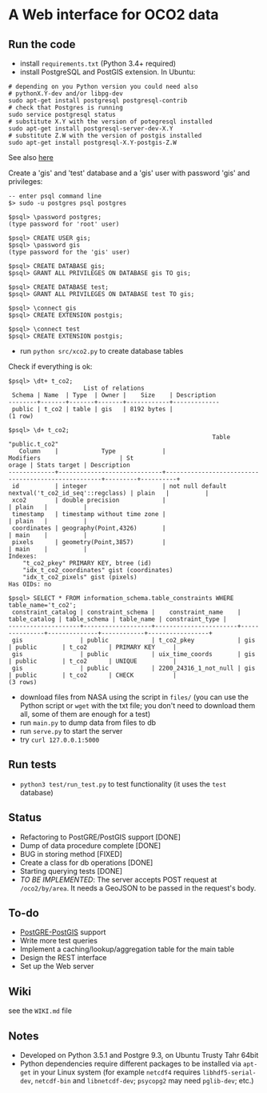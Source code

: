 # A Web interface for OCO2 data

## Run the code
* install `requirements.txt` (Python 3.4+ required)
* install PostgreSQL and PostGIS extension. In Ubuntu:  
```
# depending on you Python version you could need also 
# pythonX.Y-dev and/or libpg-dev
sudo apt-get install postgresql postgresql-contrib
# check that Postgres is running
sudo service postgresql status
# substitute X.Y with the version of potegresql installed
sudo apt-get install postgresql-server-dev-X.Y
# substitute Z.W with the version of postgis installed
sudo apt-get install postgresql-X.Y-postgis-Z.W
```
See also [here](https://help.ubuntu.com/community/PostgreSQL)

Create a 'gis' and 'test' database and a 'gis' user with password 'gis' and privileges:
```
-- enter psql command line
$> sudo -u postgres psql postgres

$psql> \password postgres;
(type password for 'root' user)

$psql> CREATE USER gis;
$psql> \password gis
(type password for the 'gis' user)

$psql> CREATE DATABASE gis;
$psql> GRANT ALL PRIVILEGES ON DATABASE gis TO gis;

$psql> CREATE DATABASE test;
$psql> GRANT ALL PRIVILEGES ON DATABASE test TO gis;

$psql> \connect gis
$psql> CREATE EXTENSION postgis;

$psql> \connect test
$psql> CREATE EXTENSION postgis;
```

* run `python src/xco2.py` to create database tables

Check if everything is ok:
```
$psql> \dt+ t_co2;
                     List of relations
 Schema | Name  | Type  | Owner |    Size    | Description
--------+-------+-------+-------+------------+-------------
 public | t_co2 | table | gis   | 8192 bytes |
(1 row)

$psql> \d+ t_co2;
                                                         Table "public.t_co2"
   Column    |            Type             |                     Modifiers                      | St
orage | Stats target | Description
-------------+-----------------------------+----------------------------------------------------+---------+----------+
 id          | integer                     | not null default nextval('t_co2_id_seq'::regclass) | plain   |          |
 xco2        | double precision            |                                                    | plain   |          |
 timestamp   | timestamp without time zone |                                                    | plain   |          |
 coordinates | geography(Point,4326)       |                                                    | main    |          |
 pixels      | geometry(Point,3857)        |                                                    | main    |          |
Indexes:
    "t_co2_pkey" PRIMARY KEY, btree (id)
    "idx_t_co2_coordinates" gist (coordinates)
    "idx_t_co2_pixels" gist (pixels)
Has OIDs: no

$psql> SELECT * FROM information_schema.table_constraints WHERE table_name='t_co2';
 constraint_catalog | constraint_schema |    constraint_name    | table_catalog | table_schema | table_name | constraint_type |
--------------------+-------------------+-----------------------+---------------+--------------+------------+-----------------+
 gis                | public            | t_co2_pkey            | gis           | public       | t_co2      | PRIMARY KEY     | 
 gis                | public            | uix_time_coords       | gis           | public       | t_co2      | UNIQUE          | 
 gis                | public            | 2200_24316_1_not_null | gis           | public       | t_co2      | CHECK           | 
(3 rows)

```

* download files from NASA using the script in `files/` (you can use the Python script or `wget` with the txt file; you don't need to download them all, some of them are enough for a test)
* run `main.py` to dump data from files to db
* run `serve.py` to start the server
* try `curl 127.0.0.1:5000`

## Run tests
* `python3 test/run_test.py` to test functionality (it uses the `test` database)

## Status
* Refactoring to PostGRE/PostGIS support [DONE]
* Dump of data procedure complete [DONE]
* BUG in storing method [FIXED]
* Create a class for db operations [DONE]
* Starting querying tests [DONE]
* *TO BE IMPLEMENTED*: The server accepts POST request at `/oco2/by/area`. It needs a GeoJSON to be passed in the request's body.

## To-do
* [PostGRE-PostGIS](http://postgis.net/) support
* Write more test queries
* Implement a caching/lookup/aggregation table for the main table
* Design the REST interface
* Set up the Web server

## Wiki
see the `WIKI.md` file

## Notes 
* Developed on Python 3.5.1 and Postgre 9.3, on Ubuntu Trusty Tahr 64bit
* Python dependencies require different packages to be installed via `apt-get` in your Linux system (for example `netcdf4` requires `libhdf5-serial-dev`, `netcdf-bin`
   and `libnetcdf-dev`; `psycopg2` may need `pglib-dev`; etc.)